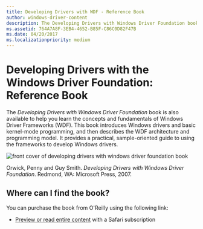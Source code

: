 ```yaml
---
title: Developing Drivers with WDF - Reference Book
author: windows-driver-content
description: The Developing Drivers with Windows Driver Foundation book is also available to help you learn the concepts and fundamentals of Windows Driver Frameworks (WDF).
ms.assetid: 764A7A8F-3EB4-4652-B85F-C86C0D82F47B
ms.date: 04/20/2017
ms.localizationpriority: medium
---
```


# Developing Drivers with the Windows Driver Foundation: Reference Book


The *Developing Drivers with Windows Driver Foundation* book is also available to help you learn the concepts and fundamentals of Windows Driver Frameworks (WDF). This book introduces Windows drivers and basic kernel-mode programming, and then describes the WDF architecture and programming model. It provides a practical, sample-oriented guide to using the frameworks to develop Windows drivers.

![front cover of developing drivers with windows driver foundation book](images/developing-drivers-with-wdf.gif)

Orwick, Penny and Guy Smith. *Developing Drivers with Windows Driver Foundation*. Redmond, WA: Microsoft Press, 2007.

## Where can I find the book?


You can purchase the book from O'Reilly using the following link:

-   [Preview or read entire content](http://safari.oreilly.com/9780735623743) with a Safari subscription

 

 





